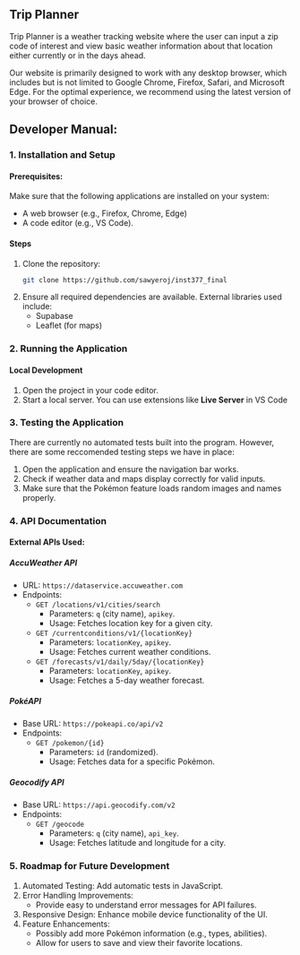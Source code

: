 ## Trip Planner

Trip Planner is a weather tracking website where the user can input a zip code of interest and view basic weather information about that location either currently or in the days ahead.

Our website is primarily designed to work with any desktop browser, which includes but is not limited to Google Chrome, Firefox, Safari, and Microsoft Edge. For the optimal experience, we recommend using the latest version of your browser of choice.

## Developer Manual:

### 1. Installation and Setup

#### Prerequisites:
Make sure that the following applications are installed on your system:
- A web browser (e.g., Firefox, Chrome, Edge)
- A code editor (e.g., VS Code).

#### Steps
1. Clone the repository:
   ```bash
   git clone https://github.com/sawyeroj/inst377_final
   ```
2. Ensure all required dependencies are available. External libraries used include:
   - Supabase
   - Leaflet (for maps)

### 2. Running the Application

#### Local Development
1. Open the project in your code editor.
2. Start a local server. You can use extensions like **Live Server** in VS Code 

### 3. Testing the Application
There are currently no automated tests built into the program. However, there are some reccomended testing steps we have in place:
1. Open the application and ensure the navigation bar works.
2. Check if weather data and maps display correctly for valid inputs.
3. Make sure that the Pokémon feature loads random images and names properly.

### 4. API Documentation

#### External APIs Used:

##### AccuWeather API
- URL: `https://dataservice.accuweather.com`
- Endpoints:
  - `GET /locations/v1/cities/search`
    - Parameters: `q` (city name), `apikey`.
    - Usage: Fetches location key for a given city.
  - `GET /currentconditions/v1/{locationKey}`
    - Parameters: `locationKey`, `apikey`.
    - Usage: Fetches current weather conditions.
  - `GET /forecasts/v1/daily/5day/{locationKey}`
    - Parameters: `locationKey`, `apikey`.
    - Usage: Fetches a 5-day weather forecast.

##### PokéAPI
- Base URL: `https://pokeapi.co/api/v2`
- Endpoints:
  - `GET /pokemon/{id}`
    - Parameters: `id` (randomized).
    - Usage: Fetches data for a specific Pokémon.

##### Geocodify API
- Base URL: `https://api.geocodify.com/v2`
- Endpoints:
  - `GET /geocode`
    - Parameters: `q` (city name), `api_key`.
    - Usage: Fetches latitude and longitude for a city.

### 5. Roadmap for Future Development
1. Automated Testing: Add automatic tests in JavaScript.
2. Error Handling Improvements:
   - Provide easy to understand error messages for API failures.
3. Responsive Design: Enhance mobile device functionality of the UI.
4. Feature Enhancements:
   - Possibly add more Pokémon information (e.g., types, abilities).
   - Allow for users to save and view their favorite locations.

